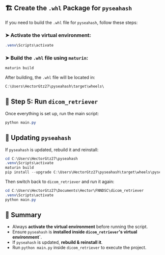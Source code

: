 ## 🏗️ Create the `.whl` Package for `pyseahash`

If you need to build the `.whl` file for `pyseahash`, follow these steps:

### ➤ Activate the virtual environment:

```powershell
.venv\Scripts\activate
```

### ➤ Build the `.whl` file using `maturin`:

```powershell
maturin build
```

After building, the `.whl` file will be located in:

```powershell
C:\Users\HectorGtz27\pyseahash\target\wheels\
```

## 🚀 Step 5: Run `dicom_retriever`

Once everything is set up, run the main script:

```powershell
python main.py
```

## 🔄 Updating `pyseahash`

If `pyseahash` is updated, rebuild it and reinstall:

```powershell
cd C:\Users\HectorGtz27\pyseahash
.venv\Scripts\activate
maturin build
pip install --upgrade C:\Users\HectorGtz27\pyseahash\target\wheels\pyseahash-0.1.0-cp313-cp313-win_amd64.whl
```

Then switch back to `dicom_retriever` and run it again:

```powershell
cd C:\Users\HectorGtz27\Documents\Hector\FNNDSC\dicom_retriever
.venv\Scripts\activate
python main.py
```

## 🎯 Summary

- Always **activate the virtual environment** before running the script.
- Ensure `pyseahash` is **installed inside `dicom_retriever`'s virtual environment`**.
- If `pyseahash` is updated, **rebuild & reinstall it**.
- Run `python main.py` inside `dicom_retriever` to execute the project.

